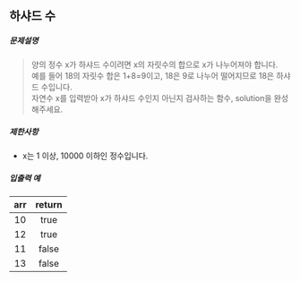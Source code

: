 ## 하샤드 수

##### 문제설명
> 양의 정수 x가 하샤드 수이려면 x의 자릿수의 합으로 x가 나누어져야 합니다. <br>
예를 들어 18의 자릿수 합은 1+8=9이고, 18은 9로 나누어 떨어지므로 18은 하샤드 수입니다. <br>
자연수 x를 입력받아 x가 하샤드 수인지 아닌지 검사하는 함수, solution을 완성해주세요.


##### 제한사항
* x는 1 이상, 10000 이하인 정수입니다.

##### 입출력 예
|arr|return|
|:---:|:---:|
|10|true|
|12|true|
|11|false|
|13|false|
